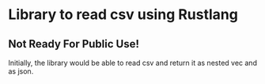 # Library to read csv using Rustlang

## Not Ready For Public Use!

Initially, the library would be able to read csv and return it as nested vec and as json.